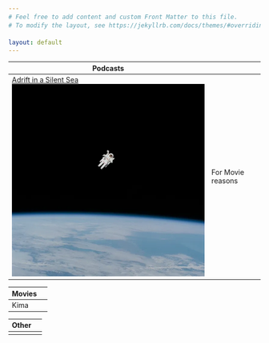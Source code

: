 ```yaml
---
# Feel free to add content and custom Front Matter to this file.
# To modify the layout, see https://jekyllrb.com/docs/themes/#overriding-theme-defaults

layout: default
---
```

|  Podcasts    |             |
| ----------- | ----------- |
| [Adrift in a Silent Sea](/adrift) <br> <img src="/assets/images/adriftimages/s84-27018orig.jpg" alt="Episode 1" class="episode-thumbnail"/>   | For Movie reasons       |

|  Movies    |             |
| ----------- | ----------- |
| Kima  |      |

|  Other   |             |
| ----------- | ----------- |
|  |      |

